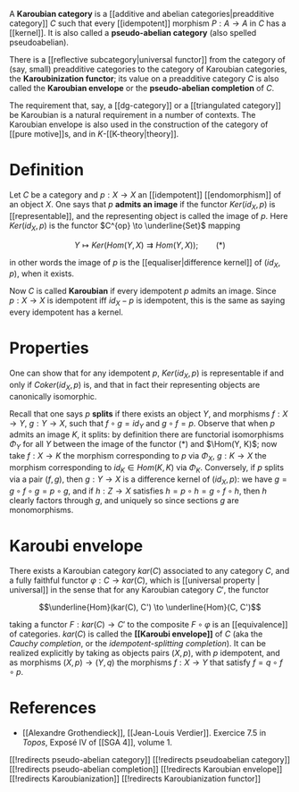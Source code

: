 A __Karoubian category__ is a [[additive and abelian categories|preadditive category]] $C$ such that every [[idempotent]] morphism $P: A \to A$ in $C$ has a [[kernel]]. It is also called a __pseudo-abelian category__ (also spelled pseudoabelian).

There is a [[reflective subcategory|universal functor]] from the category of (say, small) preadditive categories to the category of Karoubian categories, the __Karoubinization functor__; its value on a preadditive category $C$ is also called the __Karoubian envelope__ or the __pseudo-abelian completion__ of $C$. 

The requirement that, say, a [[dg-category]] or a [[triangulated category]] be Karoubian is a natural requirement in a number of contexts. The Karoubian envelope is also used in the construction of the category of [[pure motive]]s, and in $K$-[[K-theory|theory]].

# Definition

Let $C$ be a category and $p : X \to X$ an [[idempotent]] [[endomorphism]] of an object $X$.  One says that $p$ **admits an image** if the functor $Ker(id_X, p)$ is [[representable]], and the representing object is called the image of $p$.  Here $Ker(id_X, p)$ is the functor $C^{op} \to \underline{Set}$ mapping

$$ Y \mapsto Ker(Hom(Y, X) \rightrightarrows Hom(Y, X)); \qquad (\ast) $$

in other words the image of $p$ is the [[equaliser|difference kernel]] of $(id_X, p)$, when it exists.

Now $C$ is called **Karoubian** if every idempotent $p$ admits an image. Since $p: X \to X$ is idempotent iff $id_X - p$ is idempotent, this is the same as saying every idempotent has a kernel. 

# Properties

One can show that for any idempotent $p$, $Ker(id_X, p)$ is representable if and only if $Coker(id_X, p)$ is, and that in fact their representing objects are canonically isomorphic.

Recall that one says $p$ **splits** if there exists an object $Y$, and morphisms $f : X \to Y$, $g : Y \to X$, such that $f \circ g = id_Y$ and $g \circ f = p$.  Observe that when $p$ admits an image $K$, it splits: by definition there are functorial isomorphisms $\Phi_Y$ for all $Y$ between the image of the functor $(\ast)$ and $\Hom(Y, K)$; now take $f : X \to K$ the morphism corresponding to $p$ via $\Phi_X$, $g : K \to X$ the morphism corresponding to $id_K \in Hom(K, K)$ via $\Phi_K$.  Conversely, if $p$ splits via a pair $(f, g)$, then $g: Y \to X$ is a difference kernel of $(id_X, p)$: we have $g = g \circ f \circ g = p \circ g$, and if $h: Z \to X$ satisfies $h = p \circ h = g \circ f \circ h$, then $h$ clearly factors through $g$, and uniquely so since sections $g$ are monomorphisms. 

# Karoubi envelope

There exists a Karoubian category $kar(C)$ associated to any category $C$, and a fully faithful functor $\varphi : C \to kar(C)$, which is [[universal property | universal]] in the sense that for any Karoubian category $C'$, the functor

$$\underline{Hom}(kar(C), C') \to \underline{Hom}(C, C')$$

taking a functor $F : kar(C) \to C'$ to the composite $F \circ \varphi$ is an [[equivalence]] of categories.  $kar(C)$ is called the **[[Karoubi envelope]]** of $C$ (aka the _Cauchy completion_, or the _idempotent-splitting completion_).  It can be realized explicitly by taking as objects pairs $(X, p)$, with $p$ idempotent, and as morphisms $(X, p) \to (Y, q)$ the morphisms $f : X \to Y$ that satisfy $f = q \circ f \circ p$.

# References

* [[Alexandre Grothendieck]], [[Jean-Louis Verdier]].  Exercice 7.5 in _Topos_, Exposé IV of [[SGA 4]], volume 1.

[[!redirects pseudo-abelian category]]
[[!redirects pseudoabelian category]]
[[!redirects pseudo-abelian completion]]
[[!redirects Karoubian envelope]]
[[!redirects Karoubianization]]
[[!redirects Karoubianization functor]]